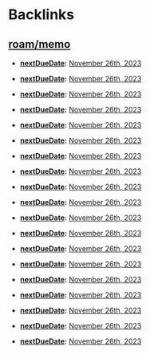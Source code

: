 
# Backlinks
## [roam/memo](<roam/memo.md>)
- **[nextDueDate](<nextDueDate.md>):** [November 26th, 2023](<November 26th, 2023.md>)

- **[nextDueDate](<nextDueDate.md>):** [November 26th, 2023](<November 26th, 2023.md>)

- **[nextDueDate](<nextDueDate.md>):** [November 26th, 2023](<November 26th, 2023.md>)

- **[nextDueDate](<nextDueDate.md>):** [November 26th, 2023](<November 26th, 2023.md>)

- **[nextDueDate](<nextDueDate.md>):** [November 26th, 2023](<November 26th, 2023.md>)

- **[nextDueDate](<nextDueDate.md>):** [November 26th, 2023](<November 26th, 2023.md>)

- **[nextDueDate](<nextDueDate.md>):** [November 26th, 2023](<November 26th, 2023.md>)

- **[nextDueDate](<nextDueDate.md>):** [November 26th, 2023](<November 26th, 2023.md>)

- **[nextDueDate](<nextDueDate.md>):** [November 26th, 2023](<November 26th, 2023.md>)

- **[nextDueDate](<nextDueDate.md>):** [November 26th, 2023](<November 26th, 2023.md>)

- **[nextDueDate](<nextDueDate.md>):** [November 26th, 2023](<November 26th, 2023.md>)

- **[nextDueDate](<nextDueDate.md>):** [November 26th, 2023](<November 26th, 2023.md>)

- **[nextDueDate](<nextDueDate.md>):** [November 26th, 2023](<November 26th, 2023.md>)

- **[nextDueDate](<nextDueDate.md>):** [November 26th, 2023](<November 26th, 2023.md>)

- **[nextDueDate](<nextDueDate.md>):** [November 26th, 2023](<November 26th, 2023.md>)

- **[nextDueDate](<nextDueDate.md>):** [November 26th, 2023](<November 26th, 2023.md>)

- **[nextDueDate](<nextDueDate.md>):** [November 26th, 2023](<November 26th, 2023.md>)

- **[nextDueDate](<nextDueDate.md>):** [November 26th, 2023](<November 26th, 2023.md>)

- **[nextDueDate](<nextDueDate.md>):** [November 26th, 2023](<November 26th, 2023.md>)


